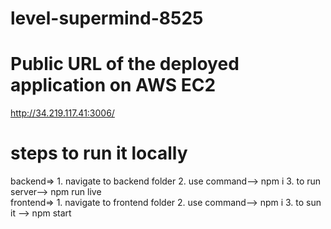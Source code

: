 # level-supermind-8525

# Public URL of the deployed application on AWS EC2
http://34.219.117.41:3006/

# steps to run it locally
 backend=>
         1. navigate to backend folder
         2. use command--> npm i
         3. to run server--> npm run live 
         <br/>
 frontend=>
         1. navigate to frontend folder
         2. use command--> npm i
         3. to sun it --> npm start
